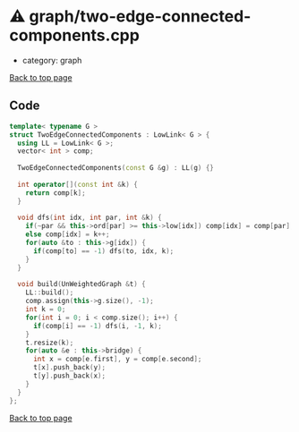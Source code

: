 <!-- mathjax config similar to math.stackexchange -->
<script type="text/javascript" async
  src="https://cdnjs.cloudflare.com/ajax/libs/mathjax/2.7.5/MathJax.js?config=TeX-MML-AM_CHTML">
</script>
<script type="text/x-mathjax-config">
  MathJax.Hub.Config({
    TeX: { equationNumbers: { autoNumber: "AMS" }},
    tex2jax: {
      inlineMath: [ ['$','$'] ],
      processEscapes: true
    },
    "HTML-CSS": { matchFontHeight: false },
    displayAlign: "left",
    displayIndent: "2em"
  });
</script>

<script type="text/javascript" src="https://cdnjs.cloudflare.com/ajax/libs/jquery/3.4.1/jquery.min.js"></script>
<script src="https://cdn.jsdelivr.net/npm/jquery-balloon-js@1.1.2/jquery.balloon.min.js" integrity="sha256-ZEYs9VrgAeNuPvs15E39OsyOJaIkXEEt10fzxJ20+2I=" crossorigin="anonymous"></script>
<script type="text/javascript" src="../../assets/js/copy-button.js"></script>
<link rel="stylesheet" href="../../assets/css/copy-button.css" />


# :warning: graph/two-edge-connected-components.cpp
* category: graph


[Back to top page](../../index.html)



## Code
```cpp
template< typename G >
struct TwoEdgeConnectedComponents : LowLink< G > {
  using LL = LowLink< G >;
  vector< int > comp;
 
  TwoEdgeConnectedComponents(const G &g) : LL(g) {}
 
  int operator[](const int &k) {
    return comp[k];
  }
 
  void dfs(int idx, int par, int &k) {
    if(~par && this->ord[par] >= this->low[idx]) comp[idx] = comp[par];
    else comp[idx] = k++;
    for(auto &to : this->g[idx]) {
      if(comp[to] == -1) dfs(to, idx, k);
    }
  }
 
  void build(UnWeightedGraph &t) {
    LL::build();
    comp.assign(this->g.size(), -1);
    int k = 0;
    for(int i = 0; i < comp.size(); i++) {
      if(comp[i] == -1) dfs(i, -1, k);
    }
    t.resize(k);
    for(auto &e : this->bridge) {
      int x = comp[e.first], y = comp[e.second];
      t[x].push_back(y);
      t[y].push_back(x);
    }
  }
};

```

[Back to top page](../../index.html)

